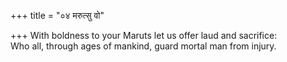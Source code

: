+++
title = "०४ मरुत्सु वो"

+++
With boldness to your Maruts let us offer laud and sacrifice:  
     Who all, through ages of mankind, guard mortal man from injury.